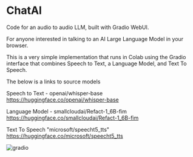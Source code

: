 # ChatAI
Code for an audio to audio LLM, built with Gradio WebUI.

For anyone interested in talking to an AI Large Language Model in your browser.

This is a very simple implementation that runs in Colab using the Gradio interface that combines Speech to Text, a Language Model, and Text To Speech. 

The below is a links to source models

Speech to Text - openai/whisper-base 
https://huggingface.co/openai/whisper-base

Language Model - smallcloudai/Refact-1_6B-fim
 https://huggingface.co/smallcloudai/Refact-1_6B-fim
 
Text To Speech
"microsoft/speecht5_tts"
https://huggingface.co/microsoft/speecht5_tts

![gradio](https://github.com/bwilkie/ChatAI/assets/40703571/6a72d855-bd1c-4302-8e6a-7bedf610852b)
